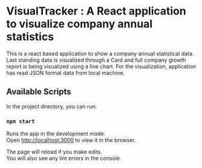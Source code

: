# VisualTracker : A React application to visualize company annual statistics
This is a react based application to show a company annual statistical data. Last standing data is visualized through a Card and full company growth report is being visualized using a line chart. For the visualization, application has read JSON format data from local machine.

## Available Scripts

In the project directory, you can run:

### `npm start`

Runs the app in the development mode.<br />
Open [http://localhost:3000](http://localhost:3000) to view it in the browser.

The page will reload if you make edits.<br />
You will also see any lint errors in the console.

